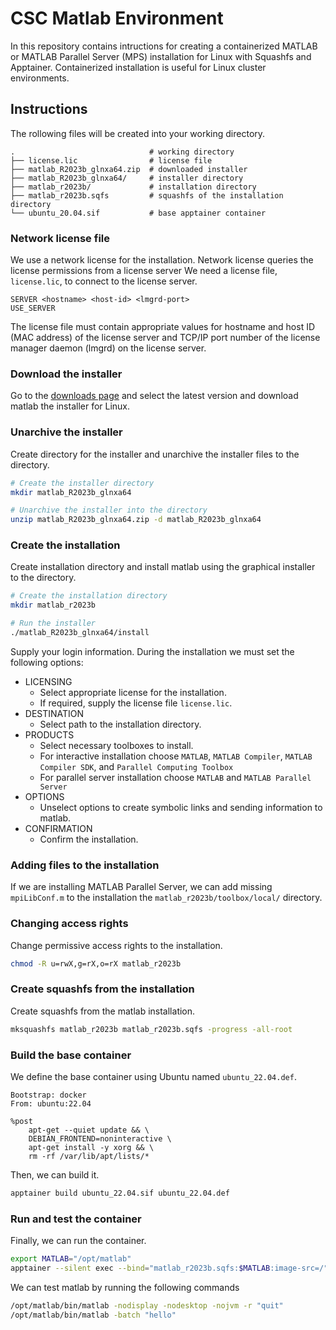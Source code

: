 # CSC Matlab Environment
In this repository contains intructions for creating a containerized MATLAB or MATLAB Parallel Server (MPS) installation for Linux with Squashfs and Apptainer.
Containerized installation is useful for Linux cluster environments.


## Instructions
The rollowing files will be created into your working directory.

```text
.                              # working directory
├── license.lic                # license file
├── matlab_R2023b_glnxa64.zip  # downloaded installer
├── matlab_R2023b_glnxa64/     # installer directory
├── matlab_r2023b/             # installation directory
├── matlab_r2023b.sqfs         # squashfs of the installation directory
└── ubuntu_20.04.sif           # base apptainer container
```

### Network license file
We use a network license for the installation.
Network license queries the license permissions from a license server
We need a license file, `license.lic`, to connect to the license server.

```text
SERVER <hostname> <host-id> <lmgrd-port>
USE_SERVER
```

The license file must contain appropriate values for hostname and host ID (MAC address) of the license server and TCP/IP port number of the license manager daemon (lmgrd) on the license server.

### Download the installer
Go to the [downloads page](https://mathworks.com/downloads/) and select the latest version and download matlab the installer for Linux.

### Unarchive the installer
Create directory for the installer and unarchive the installer files to the directory.

```bash
# Create the installer directory
mkdir matlab_R2023b_glnxa64

# Unarchive the installer into the directory
unzip matlab_R2023b_glnxa64.zip -d matlab_R2023b_glnxa64
```

### Create the installation
Create installation directory and install matlab using the graphical installer to the directory.

```bash
# Create the installation directory
mkdir matlab_r2023b

# Run the installer
./matlab_R2023b_glnxa64/install
```

Supply your login information.
During the installation we must set the following options:

* LICENSING
    - Select appropriate license for the installation.
    - If required, supply the license file `license.lic`.
* DESTINATION
    - Select path to the installation directory.
* PRODUCTS
    - Select necessary toolboxes to install.
    - For interactive installation choose `MATLAB`, `MATLAB Compiler`, `MATLAB Compiler SDK`, and `Parallel Computing Toolbox`
    - For parallel server installation choose `MATLAB` and `MATLAB Parallel Server`
* OPTIONS
    - Unselect options to create symbolic links and sending information to matlab.
* CONFIRMATION
    - Confirm the installation.

### Adding files to the installation
If we are installing MATLAB Parallel Server, we can add missing `mpiLibConf.m` to the installation the `matlab_r2023b/toolbox/local/` directory.

### Changing access rights
Change permissive access rights to the installation.

```bash
chmod -R u=rwX,g=rX,o=rX matlab_r2023b
```

### Create squashfs from the installation
Create squashfs from the matlab installation.

```bash
mksquashfs matlab_r2023b matlab_r2023b.sqfs -progress -all-root
```

### Build the base container
We define the base container using Ubuntu named `ubuntu_22.04.def`.

```sif
Bootstrap: docker
From: ubuntu:22.04

%post
    apt-get --quiet update && \
    DEBIAN_FRONTEND=noninteractive \
    apt-get install -y xorg && \
    rm -rf /var/lib/apt/lists/*
```

Then, we can build it.

```bash
apptainer build ubuntu_22.04.sif ubuntu_22.04.def
```

### Run and test the container
Finally, we can run the container.

```bash
export MATLAB="/opt/matlab"
apptainer --silent exec --bind="matlab_r2023b.sqfs:$MATLAB:image-src=/" ubuntu_22.04.sif bash
```

We can test matlab by running the following commands

```bash
/opt/matlab/bin/matlab -nodisplay -nodesktop -nojvm -r "quit"
/opt/matlab/bin/matlab -batch "hello"
```
